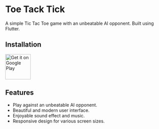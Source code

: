 

# Toe Tack Tick

A simple Tic Tac Toe game with an unbeatable AI opponent. Built using Flutter.

## Installation

[<img src="https://play.google.com/intl/en_us/badges/images/generic/en-play-badge.png"
alt="Get it on Google Play"
height="80">](https://play.google.com/store/apps/details?id=com.suc.toe.toe_tack_tick&pli=1)

## Features

- Play against an unbeatable AI opponent.
- Beautiful and modern user interface.
- Enjoyable sound effect and music.
- Responsive design for various screen sizes.



